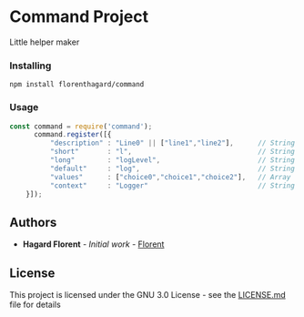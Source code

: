 # Command Project

Little helper maker

### Installing

```
npm install florenthagard/command
```

### Usage

```javascript
const command = require('command');
      command.register([{
          "description" : "Line0" || ["line1","line2"],      // String || Array   Description of the command
          "short"       : "l",                               // String            Define Short Argument
          "long"        : "logLevel",                        // String            Define Long Argument
          "default"     : "log",                             // String            Define default choice
          "values"      : ["choice0","choice1","choice2"],   // Array             list of possible values
          "context"     : "Logger"                           // String            Groupe by
    }]);
```

## Authors

* **Hagard Florent** - *Initial work* - [Florent](https://github.com/florenthagard/command)

## License

This project is licensed under the GNU 3.0 License - see the [LICENSE.md](LICENSE.md) file for details